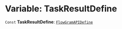 # Variable: TaskResultDefine

`Const` **TaskResultDefine**: [`FlowGramAPIDefine`](/en/auto-docs/interface/interfaces/FlowGramAPIDefine.md)
